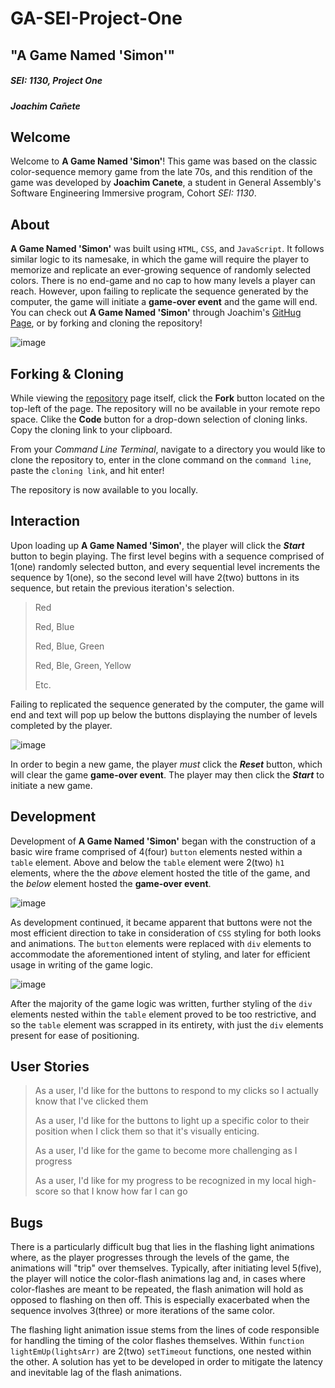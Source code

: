 # GA-SEI-Project-One
## "A Game Named 'Simon'"
##### SEI: 1130, Project One
##### Joachim Cañete

## Welcome

Welcome to **A Game Named 'Simon'**!
This game was based on the classic color-sequence memory game from the late 70s, and this rendition of the game was developed by **Joachim Canete**, a student in General Assembly's Software Engineering Immersive program, Cohort *SEI: 1130*.

## About

**A Game Named 'Simon'** was built using `HTML`, `CSS`, and `JavaScript`. It follows similar logic to its namesake, in which the game will require the player to memorize and replicate an ever-growing sequence of randomly selected colors. There is no end-game and no cap to how many levels a player can reach. However, upon failing to replicate the sequence generated by the computer, the game will initiate a **game-over event** and the game will end. You can check out **A Game Named 'Simon'** through Joachim's [GitHug Page](https://clneulalia.github.io/GA-SEI-Project-One/), or by forking and cloning the repository!

![image](https://user-images.githubusercontent.com/72681951/102928638-b4734580-445e-11eb-81a8-afea96b5e6ce.png)

## Forking & Cloning

While viewing the [repository](https://github.com/CLNEulalia/GA-SEI-Project-One) page itself, click the **Fork** button located on the top-left of the page. The repository will no be available in your remote repo space. Clike the **Code** button for a drop-down selection of cloning links. Copy the cloning link to your clipboard.

From your *Command Line Terminal*, navigate to a directory you would like to clone the repository to, enter in the clone command on the `command line`, paste the `cloning link`, and hit enter!

The repository is now available to you locally.

## Interaction

Upon loading up **A Game Named 'Simon'**, the player will click the **_Start_** button to begin playing. The first level begins with a sequence comprised of 1(one) randomly selected button, and every sequential level increments the sequence by 1(one), so the second level will have 2(two) buttons in its sequence, but retain the previous iteration's selection.

> Red
>
> Red, Blue
>
> Red, Blue, Green
>
> Red, Ble, Green, Yellow
>
> Etc.

Failing to replicated the sequence generated by the computer, the game will end and text will pop up below the buttons displaying the number of levels completed by the player.

![image](https://user-images.githubusercontent.com/72681951/102928664-bfc67100-445e-11eb-99c3-7843fdacff2d.png)

In order to begin a new game, the player *must* click the **_Reset_** button, which will clear the game **game-over event**. The player may then click the **_Start_** to initiate a new game.

## Development

Development of **A Game Named 'Simon'** began with the construction of a basic wire frame comprised of 4(four) `button` elements nested within a `table` element. Above and below the `table` element were 2(two) `h1` elements, where the the *above* element hosted the title of the game, and the *below* element hosted the **game-over event**.

![image](https://user-images.githubusercontent.com/72681951/102928811-061bd000-445f-11eb-9658-79aa6ab56e65.png)

As development continued, it became apparent that buttons were not the most efficient direction to take in consideration of `CSS` styling for both looks and animations. The `button` elements were replaced with `div` elements to accommodate the aforementioned intent of styling, and later for efficient usage in writing of the game logic.

![image](https://user-images.githubusercontent.com/72681951/102928798-0025ef00-445f-11eb-9422-470fba247a7e.png)

After the majority of the game logic was written, further styling of the `div` elements nested within the `table` element proved to be too restrictive, and so the `table` element was scrapped in its entirety, with just the `div` elements present for ease of positioning.

## User Stories

> As a user, I'd like for the buttons to respond to my clicks so I actually know that I've clicked them
>
>As a user, I'd like for the buttons to light up a specific color to their position when I click them so that it's visually enticing.
>
>As a user, I'd like for the game to become more challenging as I progress
>
>As a user, I'd like for my progress to be recognized in my local high-score so that I know how far I can go

## Bugs

There is a particularly difficult bug that lies in the flashing light animations where, as the player progresses through the levels of the game, the animations will "trip" over themselves. Typically, after initiating level 5(five), the player will notice the color-flash animations lag and, in cases where color-flashes are meant to be repeated, the flash animation will hold as opposed to flashing on then off. This is especially exacerbated when the sequence involves 3(three) or more iterations of the same color.

The flashing light animation issue stems from the lines of code responsible for handling the timing of the color flashes themselves. Within `function lightEmUp(lightsArr)` are 2(two) `setTimeout` functions, one nested within the other. A solution has yet to be developed in order to mitigate the latency and inevitable lag of the flash animations.